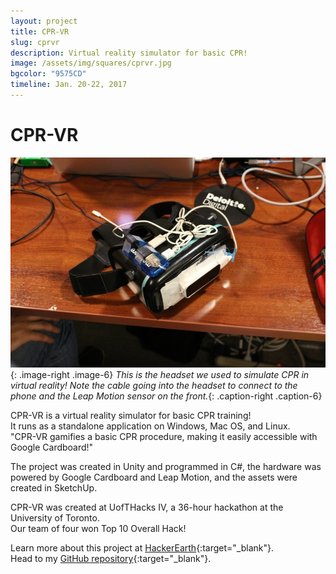```yaml
---
layout: project
title: CPR-VR
slug: cprvr
description: Virtual reality simulator for basic CPR!
image: /assets/img/squares/cprvr.jpg
bgcolor: "9575CD"
timeline: Jan. 20-22, 2017
---
```


# CPR-VR

![CPR-VR](/assets/img/CPRVR1-min.jpg){: .image-right .image-6}
*This is the headset we used to simulate CPR in virtual reality! Note the cable going into the headset to connect to the phone and the Leap Motion sensor on the front.*{: .caption-right .caption-6}  

CPR-VR is a virtual reality simulator for basic CPR training!  
It runs as a standalone application on Windows, Mac OS, and Linux.  
"CPR-VR gamifies a basic CPR procedure, making it easily accessible with Google Cardboard!"  

The project was created in Unity and programmed in C#, 
the hardware was powered by Google Cardboard and Leap Motion, and the assets were created in SketchUp.  

CPR-VR was created at UofTHacks IV, a 36-hour hackathon at the University of Toronto.  
Our team of four won Top 10 Overall Hack!  


Learn more about this project at [HackerEarth](https://www.hackerearth.com/fr/sprints/uofthacks-iv/dashboard/UofTTeam1/submission/){:target="_blank"}.  
Head to my [GitHub repository](https://github.com/WilliamLQin/CPR-VR){:target="_blank"}.